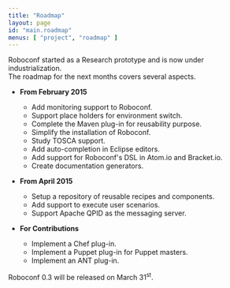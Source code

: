 ```yaml
---
title: "Roadmap"
layout: page
id: "main.roadmap"
menus: [ "project", "roadmap" ]
---
```


Roboconf started as a Research prototype and is now under industrialization.  
The roadmap for the next months covers several aspects.


* **From February 2015**

	* Add monitoring support to Roboconf.
	* Support place holders for environment switch.
	* Complete the Maven plug-in for reusability purpose.
	* Simplify the installation of Roboconf.
	* Study TOSCA support.
	* Add auto-completion in Eclipse editors.
	* Add support for Roboconf's DSL in Atom.io and Bracket.io.
	* Create documentation generators.
	
* **From April 2015**

	* Setup a repository of reusable recipes and components.
	* Add support to execute user scenarios.
	* Support Apache QPID as the messaging server.

* **For Contributions**

    * Implement a Chef plug-in.
    * Implement a Puppet plug-in for Puppet masters.
    * Implement an ANT plug-in.

Roboconf 0.3 will be released on March 31<sup>st</sup>.
